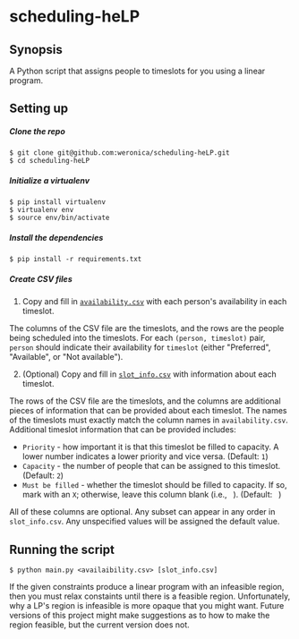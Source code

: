 # scheduling-heLP

## Synopsis

A Python script that assigns people to timeslots for you using a linear program.

## Setting up

##### Clone the repo

    $ git clone git@github.com:weronica/scheduling-heLP.git
    $ cd scheduling-heLP

##### Initialize a virtualenv

    $ pip install virtualenv
    $ virtualenv env
    $ source env/bin/activate

##### Install the dependencies

    $ pip install -r requirements.txt

##### Create CSV files

1. Copy and fill in [`availability.csv`](sample/availability.csv) with each person's availability in each timeslot.

The columns of the CSV file are the timeslots, and the rows are the people being scheduled into the timeslots. For each `(person, timeslot)` pair, `person` should indicate their availability for `timeslot` (either "Preferred", "Available", or "Not available").

2. (Optional) Copy and fill in [`slot_info.csv`](sample/slot_info.csv) with information about each timeslot.

The rows of the CSV file are the timeslots, and the columns are additional pieces of information that can be provided about each timeslot. The names of the timeslots must exactly match the column names in `availability.csv`. Additional timeslot information that can be provided includes:

- `Priority` - how important it is that this timeslot be filled to capacity. A lower number indicates a lower priority and vice versa. (Default: `1`)
- `Capacity` - the number of people that can be assigned to this timeslot. (Default: `2`)
- `Must be filled` - whether the timeslot should be filled to capacity. If so, mark with an `X`; otherwise, leave this column blank (i.e., ` `). (Default: ` `)

All of these columns are optional. Any subset can appear in any order in `slot_info.csv`. Any unspecified values will be assigned the default value.

## Running the script

    $ python main.py <availaibility.csv> [slot_info.csv]

If the given constraints produce a linear program with an infeasible region, then you must relax constaints until there is a feasible region. Unfortunately, why a LP's region is infeasible is more opaque that you might want. Future versions of this project might make suggestions as to how to make the region feasible, but the current version does not.
